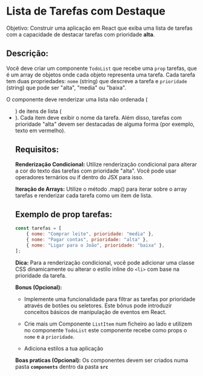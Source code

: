 # Lista de Tarefas com Destaque

Objetivo: Construir uma aplicação em React que exiba uma lista de tarefas com a capacidade de destacar tarefas com prioridade **alta**.

## Descrição:

Você deve criar um componente `TodoList` que recebe uma `prop` tarefas, que é um array de objetos onde cada objeto representa uma tarefa. Cada tarefa tem duas propriedades: `nome` (string) que descreve a tarefa e `prioridade` (string) que pode ser "alta", "media" ou "baixa".

O componente deve renderizar uma lista não ordenada (<ul>) de itens de lista (<li>). Cada item deve exibir o nome da tarefa. Além disso, tarefas com prioridade "alta" devem ser destacadas de alguma forma (por exemplo, texto em vermelho).

## Requisitos:

**Renderização Condicional:** Utilize renderização condicional para alterar a cor do texto das tarefas com prioridade "alta". Você pode usar operadores ternários ou if dentro do JSX para isso.

**Iteração de Arrays:** Utilize o método .map() para iterar sobre o array tarefas e renderizar cada tarefa como um item de lista.

## Exemplo de prop tarefas:

```js
const tarefas = [
	{ nome: "Comprar leite", prioridade: "media" },
	{ nome: "Pagar contas", prioridade: "alta" },
	{ nome: "Ligar para o João", prioridade: "baixa" },
];
```

**Dica:** Para a renderização condicional, você pode adicionar uma classe CSS dinamicamente ou alterar o estilo inline do `<li>` com base na prioridade da tarefa.

**Bonus (Opcional):**

- Implemente uma funcionalidade para filtrar as tarefas por prioridade através de botões ou seletores. Este bônus pode introduzir conceitos básicos de manipulação de eventos em React.

- Crie mais um Componente `ListItem` num ficheiro ao lado e utilizem no componente `TodoList` este componente recebe como props o `nome` e a `prioridade`.

- Adiciona estilos a tua aplicação

**Boas praticas (Opcional):** Os componentes devem ser criados numa pasta **`components`** dentro da pasta **`src`**
